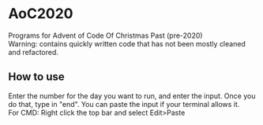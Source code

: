 # AoC2020
Programs for Advent of Code Of Christmas Past (pre-2020)  
Warning: contains quickly written code that has not been mostly cleaned and refactored.


## How to use
Enter the number for the day you want to run, and enter the input. Once you do that, type in "end".
You can paste the input if your terminal allows it.  
For CMD: Right click the top bar and select Edit>Paste